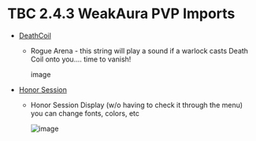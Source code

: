 # TBC 2.4.3 WeakAura PVP Imports

- [DeathCoil](https://github.com/GitGurky/WeakAura-Strings-Database-2.4.3/blob/main/PVP/DeathCoil.txt)
  - Rogue Arena - this string will play a sound if a warlock casts Death Coil onto you.... time to vanish!

      image

- [Honor Session](https://github.com/GitGurky/WeakAura-Strings-Database-2.4.3/blob/main/PVP/honorsession.txt)
  - Honor Session Display (w/o having to check it through the menu) you can change fonts, colors, etc

      ![image](https://github.com/GitGurky/WeakAura-Strings-Database-2.4.3/assets/90982783/39ec94a1-4f79-4281-9bb0-b38706f24370)
